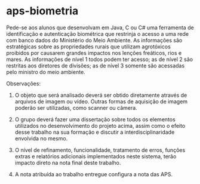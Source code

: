 # aps-biometria

Pede-se aos alunos que desenvolvam em Java, C ou C# uma ferramenta de identificação e autenticação biométrica que restrinja o acesso a uma rede com banco dados do Ministério do Meio Ambiente. As informações são estratégicas sobre as propriedades rurais que utilizam agrotóxicos proibidos por causarem grandes impactos nos lenções freáticos, rios e mares. As informações de nível 1 todos podem ter acesso; as de nível 2 são restritas aos diretores de divisões; as de nível 3 somente são acessadas pelo ministro do meio ambiente.

Observações:

1) O objeto que será analisado deverá ser obtido diretamente através de arquivos de imagem ou vídeo. Outras formas de aquisição de imagem poderão ser utilizadas, como scanner ou câmera.

2) O grupo deverá fazer uma dissertação sobre todos os elementos utilizados no desenvolvimento do projeto acima, assim como o efeito desse trabalho na sua formação e discutir a interdisciplinaridade envolvida no mesmo.

3) O nível de refinamento, funcionalidade, tratamento de erros, funções extras e relatórios adicionais implementados neste sistema, terão impacto direto na nota final deste trabalho.

4) A nota atribuída ao trabalho entregue configura a nota das APS.